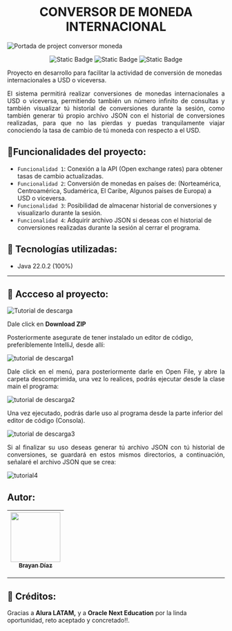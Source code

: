 <h1 align="center"> CONVERSOR DE MONEDA INTERNACIONAL </h1>

![Portada de project conversor moneda](https://github.com/user-attachments/assets/0e9558d2-0cac-4132-bcaa-911ac8699f50)
<p align="center">
<img alt="Static Badge" src="https://img.shields.io/badge/Release%20date-October%202024-green"> <img alt="Static Badge" src="https://img.shields.io/badge/Status-En%20constante%20desarrollo-green"> <img alt="Static Badge" src="https://img.shields.io/badge/version-1.0-blue">
</p>

<p>Proyecto en desarrollo para facilitar la actividad de conversión de monedas internacionales a USD o viceversa.</p>
<p align="justify">El sistema permitirá realizar conversiones de monedas internacionales a USD o viceversa, permitiendo también un número infinito de consultas y también visualizar tú historial de conversiones durante la sesión, como también generar tú propio archivo JSON con el historial de conversiones realizadas, para que no las pierdas y puedas tranquilamente viajar conociendo la tasa de cambio de tú moneda con respecto a el USD.</p>

## 🔨Funcionalidades del proyecto:
- `Funcionalidad 1`: Conexión a la API (Open exchange rates) para obtener tasas de cambio actualizadas.
- `Funcionalidad 2`: Conversión de monedas en países de: (Norteamérica, Centroamérica, Sudamérica, El Caribe, Algunos países de Europa) a USD o viceversa.
- `Funcionalidad 3`: Posibilidad de almacenar historial de conversiones y visualizarlo durante la sesión.
- `Funcionalidad 4`: Adquirir archivo JSON si deseas con el historial de conversiones realizadas durante la sesión al cerrar el programa.

## 🧠 Tecnologías utilizadas: 
- Java 22.0.2 (100%)
<hr>

## 📂 Accceso al proyecto: 
![Tutorial de descarga](https://github.com/user-attachments/assets/47880697-7c99-4129-9c79-e8e1d007c3e6)
<p>Dale click en <strong color="red">Download ZIP</strong></p>
<p>Posteriormente asegurate de tener instalado un editor de código, preferiblemente IntelliJ, desde allí: </p>

![tutorial de descarga1](https://github.com/user-attachments/assets/c1ca8908-2f2d-4373-ad8a-2eb4ff15cb9b)

<p align="justify">Dale click en el menú, para posteriormente darle en Open File, y abre la carpeta descomprimida, una vez lo realices, podrás ejecutar desde la clase main el programa:  </p>

![tutorial de descarga2](https://github.com/user-attachments/assets/0b5cf7cf-964c-41ab-8c17-064a05f9fe31)

<p>Una vez ejecutado, podrás darle uso al programa desde la parte inferior del editor de código (Consola).</p>

![tutorial de descarga3](https://github.com/user-attachments/assets/5239f4e7-18b7-4be7-a761-dc6ba333b8d5)

<p align="justify">Si al finalizar su uso deseas generar tú archivo JSON con tú historial de conversiones, se guardará en estos mismos directorios, a continuación, señalaré el archivo JSON que se crea: </p>

![tutorial4](https://github.com/user-attachments/assets/6f919c47-74a3-4a2c-a964-e9bbd13ced76)


## Autor:

| [<img src="https://avatars.githubusercontent.com/u/166320575?s=400&u=d0ae42a77ad4a0d990a57bb194d54e427bd34df3&v=4" width=115><br><sub>Brayan Díaz</sub>](https://github.com/BrayanDiaz89) |
| :---: |

<hr>

## 🥇 Créditos:

<p align="jutify"> Gracias a <strong src="https://www.aluracursos.com/">Alura LATAM,</strong> y a <strong src="https://www.oracle.com/co/education/oracle-next-education/">Oracle Next Education</strong> por la linda oportunidad, reto aceptado y concretado!!.</p>


